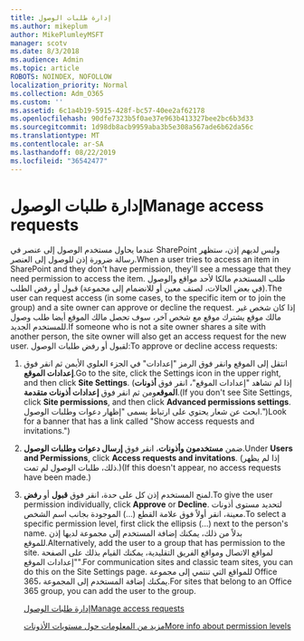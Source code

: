 ```yaml
---
title: إدارة طلبات الوصول
ms.author: mikeplum
author: MikePlumleyMSFT
manager: scotv
ms.date: 8/3/2018
ms.audience: Admin
ms.topic: article
ROBOTS: NOINDEX, NOFOLLOW
localization_priority: Normal
ms.collection: Adm_O365
ms.custom: ''
ms.assetid: 6c1a4b19-5915-428f-bc57-40ee2af62178
ms.openlocfilehash: 90dfe7323b5f0ae37e963b413327bee2bc6b3d33
ms.sourcegitcommit: 1d98db8acb9959aba3b5e308a567ade6b62da56c
ms.translationtype: MT
ms.contentlocale: ar-SA
ms.lasthandoff: 08/22/2019
ms.locfileid: "36542477"
---
```

# <a name="manage-access-requests"></a><span data-ttu-id="2fd0c-102">إدارة طلبات الوصول</span><span class="sxs-lookup"><span data-stu-id="2fd0c-102">Manage access requests</span></span>

<span data-ttu-id="2fd0c-103">عندما يحاول مستخدم الوصول إلى عنصر في SharePoint وليس لديهم إذن، ستظهر رسالة ضرورة إذن للوصول إلى العنصر.</span><span class="sxs-lookup"><span data-stu-id="2fd0c-103">When a user tries to access an item in SharePoint and they don't have permission, they'll see a message that they need permission to access the item.</span></span> <span data-ttu-id="2fd0c-104">طلب المستخدم مالكا لأحد مواقع والوصول (في بعض الحالات، لصنف معين أو للانضمام إلى مجموعة) قبول أو رفض الطلب.</span><span class="sxs-lookup"><span data-stu-id="2fd0c-104">The user can request access (in some cases, to the specific item or to join the group) and a site owner can approve or decline the request.</span></span> <span data-ttu-id="2fd0c-105">إذا كان شخص غير مالك موقع يشترك موقع مع شخص آخر، سوف تحصل مالك الموقع أيضا طلب وصول للمستخدم الجديد.</span><span class="sxs-lookup"><span data-stu-id="2fd0c-105">If someone who is not a site owner shares a site with another person, the site owner will also get an access request for the new user.</span></span> <span data-ttu-id="2fd0c-106">لقبول أو رفض طلبات الوصول:</span><span class="sxs-lookup"><span data-stu-id="2fd0c-106">To approve or decline access requests:</span></span>
  
1. <span data-ttu-id="2fd0c-107">انتقل إلى الموقع وانقر فوق الرمز "إعدادات" في الجزء العلوي الأيمن ثم انقر فوق **إعدادات الموقع**.</span><span class="sxs-lookup"><span data-stu-id="2fd0c-107">Go to the site, click the Settings icon in the upper right, and then click **Site Settings**.</span></span> <span data-ttu-id="2fd0c-108">(إذا لم تشاهد "إعدادات الموقع"، انقر فوق **أذونات الموقع**ومن ثم انقر فوق **إعدادات أذونات متقدمة**.</span><span class="sxs-lookup"><span data-stu-id="2fd0c-108">(If you don't see Site Settings, click **Site permissions**, and then click **Advanced permissions settings**.</span></span> <span data-ttu-id="2fd0c-109">ابحث عن شعار يحتوي على ارتباط يسمى "إظهار دعوات وطلبات الوصول.")</span><span class="sxs-lookup"><span data-stu-id="2fd0c-109">Look for a banner that has a link called "Show access requests and invitations.")</span></span>
    
2. <span data-ttu-id="2fd0c-110">ضمن **مستخدمون وأذونات**، انقر فوق **إرسال دعوات وطلبات الوصول**.</span><span class="sxs-lookup"><span data-stu-id="2fd0c-110">Under **Users and Permissions**, click **Access requests and invitations**.</span></span> <span data-ttu-id="2fd0c-111">(إذا لم يظهر ذلك، طلبات الوصول لم تمت.)</span><span class="sxs-lookup"><span data-stu-id="2fd0c-111">(If this doesn't appear, no access requests have been made.)</span></span>
    
3. <span data-ttu-id="2fd0c-112">لمنح المستخدم إذن كل على حدة، انقر فوق **قبول** أو **رفض**.</span><span class="sxs-lookup"><span data-stu-id="2fd0c-112">To give the user permission individually, click **Approve** or **Decline**.</span></span> <span data-ttu-id="2fd0c-113">لتحديد مستوى أذونات معينة، انقر أولاً فوق علامة القطع (...) الموجودة بجانب اسم الشخص.</span><span class="sxs-lookup"><span data-stu-id="2fd0c-113">To select a specific permission level, first click the ellipsis (...) next to the person's name.</span></span> <span data-ttu-id="2fd0c-114">بدلاً من ذلك، يمكنك إضافة المستخدم إلى مجموعة لديها إذن للموقع.</span><span class="sxs-lookup"><span data-stu-id="2fd0c-114">Alternatively, add the user to a group that has permission to the site.</span></span> <span data-ttu-id="2fd0c-115">لمواقع الاتصال ومواقع الفريق التقليدية، يمكنك القيام بذلك على الصفحة "إعدادات الموقع".</span><span class="sxs-lookup"><span data-stu-id="2fd0c-115">For communication sites and classic team sites, you can do this on the Site Settings page.</span></span> <span data-ttu-id="2fd0c-116">للمواقع التي تنتمي إلى مجموعة Office 365، يمكنك إضافة المستخدم إلى المجموعة.</span><span class="sxs-lookup"><span data-stu-id="2fd0c-116">For sites that belong to an Office 365 group, you can add the user to the group.</span></span>
    
    [<span data-ttu-id="2fd0c-117">إدارة طلبات الوصول</span><span class="sxs-lookup"><span data-stu-id="2fd0c-117">Manage access requests </span></span>](https://go.microsoft.com/fwlink/?linkid=2008747)
    
    [<span data-ttu-id="2fd0c-118">مزيد من المعلومات حول مستويات الأذونات</span><span class="sxs-lookup"><span data-stu-id="2fd0c-118">More info about permission levels</span></span>](https://go.microsoft.com/fwlink/?linkid=867071)
    

